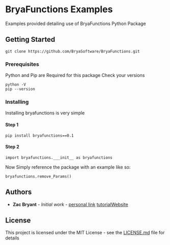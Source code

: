 # BryaFunctions Examples

Examples provided detailing use of BryaFunctions Python Package

## Getting Started

```
git clone https://github.com/BryaSoftware/BryaFunctions.git
```

### Prerequisites

Python and Pip are Required for this package
Check your versions

```
python -V
pip --version

```

### Installing

Installing bryafunctions is very simple

#### Step 1

```
pip install bryafunctions==0.1
```

#### Step 2

```
import bryafunctions.___init__ as bryafunctions
```

Now Simply reference the package with an example like so:
```
bryafunctions.remove_Params()
```

## Authors

* **Zac Bryant** - *Initial work* - [personal link](www.zacbryant.com) [tutorialWebsite](www.bryasoftware.com)

## License

This project is licensed under the MIT License - see the [LICENSE.md](LICENSE.md) file for details

